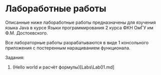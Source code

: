 # Лабоработные работы

Описанные ниже лабоработные работы предназначены для язучения языка Java в курсе Языки программирования 2 курса ФКН ОмГУ им Ф.М. Достоевского.

Все лабораторные работы разрабатываются в виде 1 консольного приложения с постеренным наращиванием функционала.

Задания:

1. (Hello world и расчёт формулы)[Labs\Lab01.md]
